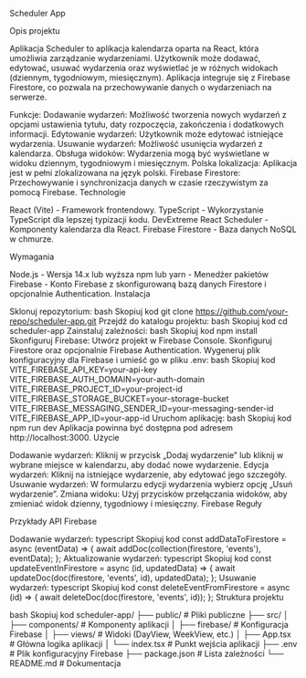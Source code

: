 Scheduler App

Opis projektu

Aplikacja Scheduler to aplikacja kalendarza oparta na React, która umożliwia zarządzanie wydarzeniami. Użytkownik może dodawać, edytować, usuwać wydarzenia oraz wyświetlać je w różnych widokach (dziennym, tygodniowym, miesięcznym). Aplikacja integruje się z Firebase Firestore, co pozwala na przechowywanie danych o wydarzeniach na serwerze.

Funkcje:
Dodawanie wydarzeń: Możliwość tworzenia nowych wydarzeń z opcjami ustawienia tytułu, daty rozpoczęcia, zakończenia i dodatkowych informacji.
Edytowanie wydarzeń: Użytkownik może edytować istniejące wydarzenia.
Usuwanie wydarzeń: Możliwość usunięcia wydarzeń z kalendarza.
Obsługa widoków: Wydarzenia mogą być wyświetlane w widoku dziennym, tygodniowym i miesięcznym.
Polska lokalizacja: Aplikacja jest w pełni zlokalizowana na język polski.
Firebase Firestore: Przechowywanie i synchronizacja danych w czasie rzeczywistym za pomocą Firebase.
Technologie

React (Vite) - Framework frontendowy.
TypeScript - Wykorzystanie TypeScript dla lepszej typizacji kodu.
DevExtreme React Scheduler - Komponenty kalendarza dla React.
Firebase Firestore - Baza danych NoSQL w chmurze.

Wymagania

Node.js - Wersja 14.x lub wyższa
npm lub yarn - Menedżer pakietów
Firebase - Konto Firebase z skonfigurowaną bazą danych Firestore i opcjonalnie Authentication.
Instalacja

Sklonuj repozytorium:
bash
Skopiuj kod
git clone https://github.com/your-repo/scheduler-app.git
Przejdź do katalogu projektu:
bash
Skopiuj kod
cd scheduler-app
Zainstaluj zależności:
bash
Skopiuj kod
npm install
Skonfiguruj Firebase:
Utwórz projekt w Firebase Console.
Skonfiguruj Firestore oraz opcjonalnie Firebase Authentication.
Wygeneruj plik konfiguracyjny dla Firebase i umieść go w pliku .env:
bash
Skopiuj kod
VITE_FIREBASE_API_KEY=your-api-key
VITE_FIREBASE_AUTH_DOMAIN=your-auth-domain
VITE_FIREBASE_PROJECT_ID=your-project-id
VITE_FIREBASE_STORAGE_BUCKET=your-storage-bucket
VITE_FIREBASE_MESSAGING_SENDER_ID=your-messaging-sender-id
VITE_FIREBASE_APP_ID=your-app-id
Uruchom aplikację:
bash
Skopiuj kod
npm run dev
Aplikacja powinna być dostępna pod adresem http://localhost:3000.
Użycie

Dodawanie wydarzeń: Kliknij w przycisk „Dodaj wydarzenie” lub kliknij w wybrane miejsce w kalendarzu, aby dodać nowe wydarzenie.
Edycja wydarzeń: Kliknij na istniejące wydarzenie, aby edytować jego szczegóły.
Usuwanie wydarzeń: W formularzu edycji wydarzenia wybierz opcję „Usuń wydarzenie”.
Zmiana widoku: Użyj przycisków przełączania widoków, aby zmieniać widok dzienny, tygodniowy i miesięczny.
Firebase Reguły

Przykłady API Firebase

Dodawanie wydarzeń:
typescript
Skopiuj kod
const addDataToFirestore = async (eventData) => {
await addDoc(collection(firestore, 'events'), eventData);
};
Aktualizowanie wydarzeń:
typescript
Skopiuj kod
const updateEventInFirestore = async (id, updatedData) => {
await updateDoc(doc(firestore, 'events', id), updatedData);
};
Usuwanie wydarzeń:
typescript
Skopiuj kod
const deleteEventFromFirestore = async (id) => {
await deleteDoc(doc(firestore, 'events', id));
};
Struktura projektu

bash
Skopiuj kod
scheduler-app/
├── public/ # Pliki publiczne
├── src/
│ ├── components/ # Komponenty aplikacji
│ ├── firebase/ # Konfiguracja Firebase
│ ├── views/ # Widoki (DayView, WeekView, etc.)
│ ├── App.tsx # Główna logika aplikacji
│ └── index.tsx # Punkt wejścia aplikacji
├── .env # Plik konfiguracyjny Firebase
├── package.json # Lista zależności
└── README.md # Dokumentacja
